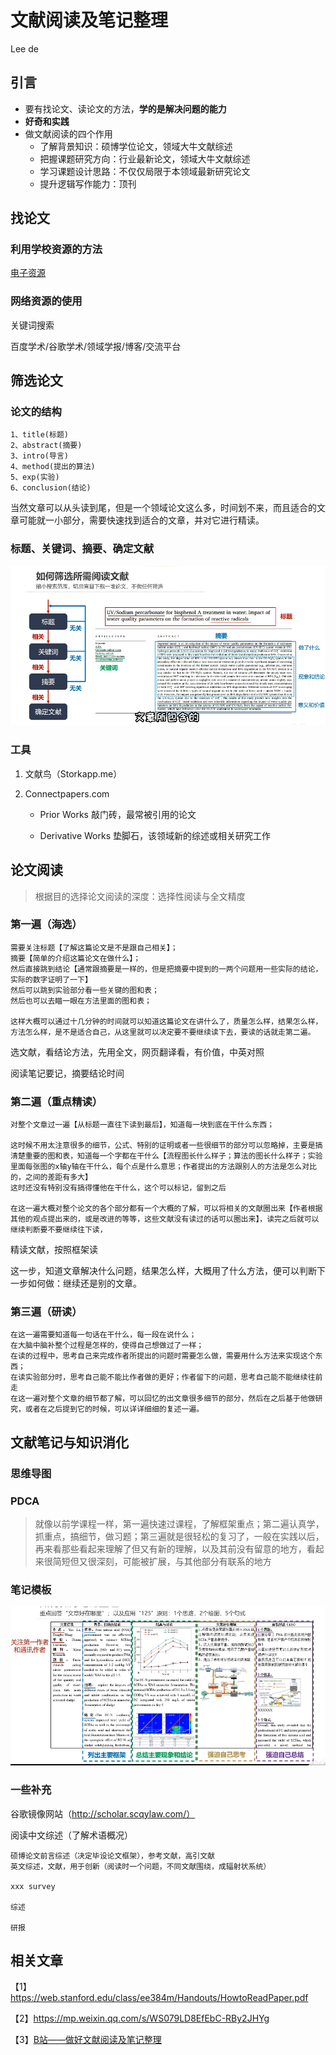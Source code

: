 

# 文献阅读及笔记整理

Lee de

## 引言

* 要有找论文、读论文的方法，**学的是解决问题的能力**
* **好奇和实践**
* 做文献阅读的四个作用
  * 了解背景知识：硕博学位论文，领域大牛文献综述
  * 把握课题研究方向：行业最新论文，领域大牛文献综述
  * 学习课题设计思路：不仅仅局限于本领域最新研究论文
  * 提升逻辑写作能力：顶刊


## 找论文

### 利用学校资源的方法

[电子资源](http://library.xaut.edu.cn/home/service/0/17)

### 网络资源的使用

关键词搜索

百度学术/谷歌学术/领域学报/博客/交流平台

## 筛选论文

### 论文的结构

    1、title(标题)
    2、abstract(摘要)
    3、intro(导言)
    4、method(提出的算法)
    5、exp(实验)
    6、conclusion(结论)

当然文章可以从头读到尾，但是一个领域论文这么多，时间划不来，而且适合的文章可能就一小部分，需要快速找到适合的文章，并对它进行精读。

### 标题、关键词、摘要、确定文献

![image-20220728144042002](论文阅读笔记.assets/image-20220728144042002.png)

### 工具

1. 文献鸟（Storkapp.me）

2. Connectpapers.com

   * Prior Works 敲门砖，最常被引用的论文

   * Derivative Works 垫脚石，该领域新的综述或相关研究工作

## 论文阅读

> 根据目的选择论文阅读的深度：选择性阅读与全文精度

### 第一遍（海选）

    需要关注标题【了解这篇论文是不是跟自己相关】；
    摘要【简单的介绍这篇论文在做什么】；
    然后直接跳到结论【通常跟摘要是一样的，但是把摘要中提到的一两个问题用一些实际的结论，实际的数字证明了一下】
    然后可以跳到实验部分看一些关键的图和表；
    然后也可以去瞄一眼在方法里面的图和表；
    
    这样大概可以通过十几分钟的时间就可以知道这篇论文在讲什么了，质量怎么样，结果怎么样，方法怎么样，是不是适合自己，从这里就可以决定要不要继续读下去，要读的话就走第二遍。

﻿选文献，看结论方法，先用全文，网页翻译看，有价值，中英对照

阅读笔记要记，摘要结论时间

### 第二遍（重点精读）

    对整个文章过一遍【从标题一直往下读到最后】，知道每一块到底在干什么东西；
    
    这时候不用太注意很多的细节，公式、特别的证明或者一些很细节的部分可以忽略掉，主要是搞清楚重要的图和表，知道每一个字都在干什么【流程图长什么样子；算法的图长什么样子；实验里面每张图的x轴y轴在干什么，每个点是什么意思；作者提出的方法跟别人的方法是怎么对比的，之间的差距有多大】
    这时还没有特别没有搞得懂他在干什么，这个可以标记，留到之后
    
    在这一遍大概对整个论文的各个部分都有一个大概的了解，可以将相关的文献圈出来【作者根据其他的观点提出来的，或是改进的等等，这些文献没有读过的话可以圈出来】，读完之后就可以继续判断要不要继续往下读，

精读文献，按照框架读

这一步，知道文章解决什么问题，结果怎么样，大概用了什么方法，便可以判断下一步如何做：继续还是别的文章。

### 第三遍（研读）

    在这一遍需要知道每一句话在干什么，每一段在说什么；
    在大脑中脑补整个过程是怎样的，使得自己想做过了一样；
    在读的过程中，思考自己来完成作者所提出的问题时需要怎么做，需要用什么方法来实现这个东西；
    在读实验部分时，思考自己能不能比作者做的更好；作者留下的问题，思考自己能不能继续往前走
    在这一遍对整个文章的细节都了解，可以回忆的出文章很多细节的部分，然后在之后基于他做研究，或者在之后提到它的时候，可以详详细细的复述一遍。 
## 文献笔记与知识消化

### 思维导图

### PDCA

> 就像以前学课程一样，第一遍快速过课程，了解框架重点；第二遍认真学，抓重点，搞细节，做习题；第三遍就是很轻松的复习了，一般在实践以后，再来看那些看起来理解了但又有新的理解，以及其前没有留意的地方，看起来很简短但又很深刻，可能被扩展，与其他部分有联系的地方

### 笔记模板

![image-20220728145419503](论文阅读笔记.assets/image-20220728145419503.png)

### 一些补充

谷歌镜像网站（http://scholar.scqylaw.com/）

阅读中文综述（了解术语概况）

```
硕博论文前言综述（决定毕设论文框架），参考文献，高引文献
英文综述，文献，用于创新（阅读时一个问题，不同文献围绕，成辐射状系统）

xxx survey

综述

研报
```

## 相关文章

【1】https://web.stanford.edu/class/ee384m/Handouts/HowtoReadPaper.pdf

【2】https://mp.weixin.qq.com/s/WS079LD8EfEbC-RBy2JHYg

【3】[B站——做好文献阅读及笔记整理](https://www.bilibili.com/video/BV17W4y167SM?share_source=copy_web&vd_source=0fa55f3cb28354ba8598979d65ef8d60)